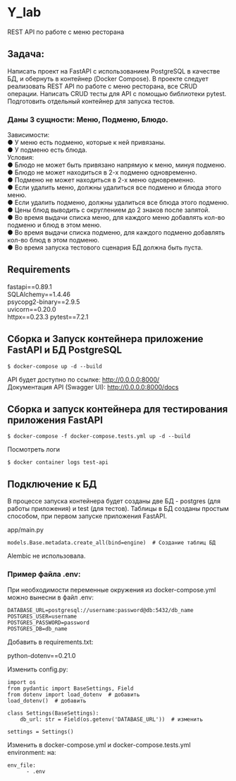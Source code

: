 # Y_lab
REST API по работе с меню ресторана

## Задача:
Написать проект на FastAPI с использованием PostgreSQL в качестве БД, и обернуть в контейнер (Docker Compose).
В проекте следует реализовать REST API по работе с меню ресторана, все CRUD операции.
Написать CRUD тесты для API с помощью библиотеки pytest.
Подготовить отдельный контейнер для запуска тестов.


### Даны 3 сущности: Меню, Подменю, Блюдо.
Зависимости:    
● У меню есть подменю, которые к ней привязаны.     
● У подменю есть блюда.     
Условия:        
● Блюдо не может быть привязано напрямую к меню, минуя подменю.     
● Блюдо не может находиться в 2-х подменю одновременно.     
● Подменю не может находиться в 2-х меню одновременно.      
● Если удалить меню, должны удалиться все подменю и блюда этого меню.       
● Если удалить подменю, должны удалиться все блюда этого подменю.       
● Цены блюд выводить с округлением до 2 знаков после запятой.       
● Во время выдачи списка меню, для каждого меню добавлять кол-во подменю и блюд в этом меню.        
● Во время выдачи списка подменю, для каждого подменю добавлять кол-во блюд в этом подменю.     
● Во время запуска тестового сценария БД должна быть пуста.

## Requirements
 
fastapi==0.89.1   
SQLAlchemy==1.4.46     
psycopg2-binary==2.9.5    
uvicorn==0.20.0        
httpx==0.23.3
pytest==7.2.1

## Сборка и Запуск контейнера приложение FastAPI и БД PostgreSQL

    $ docker-compose up -d --build

API будет доступно по ссылке: http://0.0.0.0:8000/  
Документация API (Swagger UI): http://0.0.0.0:8000/docs

## Сборка и запуск контейнера для тестирования приложения FastAPI

    $ docker-compose -f docker-compose.tests.yml up -d --build

Посмотреть логи

    $ docker container logs test-api

## Подключение к БД

В процессе запуска контейнера будет созданы две БД - postgres (для работы приложения)
и test (для тестов).
Таблицы в БД созданы простым способом, при первом запуске приложения FastAPI.

app/main.py

    models.Base.metadata.create_all(bind=engine)  # Создание таблиц БД

Alembic не использовала.

### Пример файла .env:
При необходимости переменные окружения из docker-compose.yml можно вынесни в файл .env:

    DATABASE_URL=postgresql://username:password@db:5432/db_name
    POSTGRES_USER=username
    POSTGRES_PASSWORD=password
    POSTGRES_DB=db_name

Добавить в requirements.txt:

python-dotenv==0.21.0

Изменить config.py:

    import os
    from pydantic import BaseSettings, Field
    from dotenv import load_dotenv  # добавить
    load_dotenv()  # добавить

    class Settings(BaseSettings):
        db_url: str = Field(os.getenv('DATABASE_URL'))  # изменить

    settings = Settings()

Изменить в docker-compose.yml и docker-compose.tests.yml environment: на:

    env_file:
          - .env
